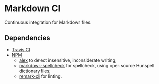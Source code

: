 # Markdown CI

Continuous integration for Markdown files.

## Dependencies

* [Travis CI](https://travis-ci.org)
* [NPM](https://www.npmjs.com/)
  - [alex](https://www.npmjs.com/package/alex) to detect insensitive, inconsiderate writing;
  - [markdown-spellcheck](https://www.npmjs.com/package/markdown-spellcheck) for spellcheck, using open source Hunspell dictionary files;
  - [remark-cli](https://www.npmjs.com/package/remark-cli) for linting.
